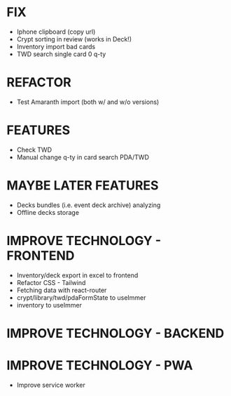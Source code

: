 # FIX
- Iphone clipboard (copy url)
- Crypt sorting in review (works in Deck!)
- Inventory import bad cards
- TWD search single card 0 q-ty

# REFACTOR
- Test Amaranth import (both w/ and w/o versions)

# FEATURES
- Check TWD
- Manual change q-ty in card search PDA/TWD

# MAYBE LATER FEATURES
- Decks bundles (i.e. event deck archive) analyzing
- Offline decks storage

# IMPROVE TECHNOLOGY - FRONTEND
- Inventory/deck export in excel to frontend
- Refactor CSS - Tailwind
- Fetching data with react-router
- crypt/library/twd/pdaFormState to useImmer
- inventory to useImmer

# IMPROVE TECHNOLOGY - BACKEND

# IMPROVE TECHNOLOGY - PWA
- Improve service worker
